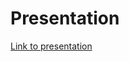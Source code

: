 # Presentation

[Link to presentation](https://github.com/Psemata/softrobotics/wiki/Prototypes-presentation-II)
